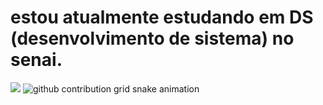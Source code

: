 # estou atualmente estudando em DS (desenvolvimento de sistema) no senai.
<picture>
  <source
    srcset="https://github-readme-stats.vercel.app/api?username=PedroBarretto757&show_icons=true&theme=dark"
    media="(prefers-color-scheme: dark)"
  />
  <source
    srcset="https://github-readme-stats.vercel.app/api?username=PedroBarretto757&show_icons=true"
    media="(prefers-color-scheme: light), (prefers-color-scheme: no-preference)"
  />
  <img src="https://github-readme-stats.vercel.app/api?username=PedroBarretto757&show_icons=true" />
</picture>



<picture>
  <source media="(prefers-color-scheme: dark)" srcset="https://raw.githubusercontent.com/PedroBarretto757/PedroBarretto757/output/github-contribution-grid-snake-dark.svg">
  <source media="(prefers-color-scheme: light)" srcset="https://raw.githubusercontent.com/PedroBarretto757/PedroBarretto757/output/github-contribution-grid-snake.svg">
  <img alt="github contribution grid snake animation" src="https://raw.githubusercontent.com/PedroBarretto757/PedroBarretto757/output/github-contribution-grid-snake.svg">
</picture>
